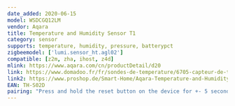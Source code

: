 ```yaml
---
date_added: 2020-06-15
model: WSDCGQ12LM
vendor: Aqara
title: Temperature and Humidity Sensor T1
category: sensor
supports: temperature, humidity, pressure, batterypct
zigbeemodel: ['lumi.sensor_ht.agl02']
compatible: [z2m, zha, ihost, z4d]
mlink: https://www.aqara.com/cn/productDetail/d20
link: https://www.domadoo.fr/fr/sondes-de-temperature/6705-capteur-de-temperature-et-d-humidite-zigbee-30-temperature-and-humidity-sensor-t1-aqara.html
link2: https://www.proshop.de/Smart-Home/Aqara-Temperature-and-Humidity-Sensor-T1/3196689
EAN: TH-S02D
pairing: "Press and hold the reset button on the device for +- 5 seconds (until the blue light starts blinking). After this the device will automatically join."
---
```


